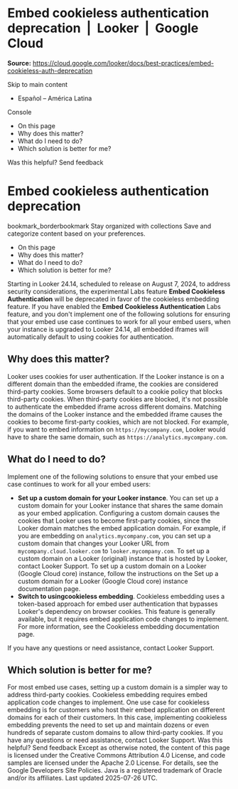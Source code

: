 # Embed cookieless authentication deprecation  |  Looker  |  Google Cloud

**Source:** https://cloud.google.com/looker/docs/best-practices/embed-cookieless-auth-deprecation

Skip to main content 
  * Español – América Latina

Console 


  * On this page
  * Why does this matter?
  * What do I need to do?
  * Which solution is better for me?




Was this helpful?
Send feedback 
#  Embed cookieless authentication deprecation
bookmark_borderbookmark Stay organized with collections  Save and categorize content based on your preferences.
  * On this page
  * Why does this matter?
  * What do I need to do?
  * Which solution is better for me?


Starting in Looker 24.14, scheduled to release on August 7, 2024, to address security considerations, the experimental Labs feature **Embed Cookieless Authentication** will be deprecated in favor of the cookieless embedding feature.
If you have enabled the **Embed Cookieless Authentication** Labs feature, and you don't implement one of the following solutions for ensuring that your embed use case continues to work for all your embed users, when your instance is upgraded to Looker 24.14, all embedded iframes will automatically default to using cookies for authentication.
## Why does this matter?
Looker uses cookies for user authentication. If the Looker instance is on a different domain than the embedded iframe, the cookies are considered third-party cookies. Some browsers default to a cookie policy that blocks third-party cookies. When third-party cookies are blocked, it's not possible to authenticate the embedded iframe across different domains.
Matching the domains of the Looker instance and the embedded iframe causes the cookies to become first-party cookies, which are not blocked. For example, if you want to embed information on `https://mycompany.com`, Looker would have to share the same domain, such as `https://analytics.mycompany.com`.
## What do I need to do?
Implement one of the following solutions to ensure that your embed use case continues to work for all your embed users:
  * **Set up a custom domain for your Looker instance**.
You can set up a custom domain for your Looker instance that shares the same domain as your embed application. Configuring a custom domain causes the cookies that Looker uses to become first-party cookies, since the Looker domain matches the embed application domain. For example, if you are embedding on `analytics.mycompany.com`, you can set up a custom domain that changes your Looker URL from `mycompany.cloud.looker.com` to `looker.mycompany.com`.
To set up a custom domain on a Looker (original) instance that is hosted by Looker, contact Looker Support.
To set up a custom domain on a Looker (Google Cloud core) instance, follow the instructions on the Set up a custom domain for a Looker (Google Cloud core) instance documentation page.
  * **Switch to usingcookieless embedding**.
Cookieless embedding uses a token-based approach for embed user authentication that bypasses Looker's dependency on browser cookies. This feature is generally available, but it requires embed application code changes to implement. For more information, see the Cookieless embedding documentation page.


If you have any questions or need assistance, contact Looker Support.
## Which solution is better for me?
For most embed use cases, setting up a custom domain is a simpler way to address third-party cookies. Cookieless embedding requires embed application code changes to implement.
One use case for cookieless embedding is for customers who host their embed application on different domains for each of their customers. In this case, implementing cookieless embedding prevents the need to set up and maintain dozens or even hundreds of separate custom domains to allow third-party cookies.
If you have any questions or need assistance, contact Looker Support.
Was this helpful?
Send feedback 
Except as otherwise noted, the content of this page is licensed under the Creative Commons Attribution 4.0 License, and code samples are licensed under the Apache 2.0 License. For details, see the Google Developers Site Policies. Java is a registered trademark of Oracle and/or its affiliates.
Last updated 2025-07-26 UTC.


